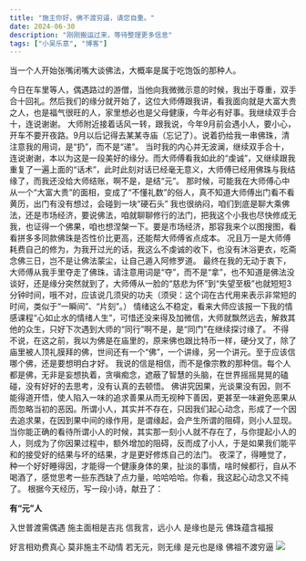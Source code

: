 ```yaml
---
title: "施主你好，佛不渡穷逼，请您自重。"
date: 2024-06-30
description: "刚刚搬运过来，等待整理更多信息"
tags: ["小吴乐意", "博客"]
---
```


当一个人开始张嘴闭嘴大谈佛法，大概率是属于吃饱饭的那种人。

今日在车里等人，偶遇路过的游僧，当他向我微微示意的时候，我出于尊重，双手合十回礼。然后我们的缘分就开始了，这位大师傅跟我讲，看我面向就是大富大贵之人，也是福气很旺的人，家里想必也是父母健康，今年必有好事。我继续双手合十，连说谢谢。
大师附近接着话风一转，跟我说，今年9月前会遇小人，要小心，开车不要开夜路。9月以后记得去某某寺庙（忘记了）。说着扔给我一串佛珠，清注意我的用词，是“扔”，而不是“递”。
当时我的内心并无波澜，继续双手合十，连说谢谢，本以为这是一段美好的缘分。而大师傅看我如此的“虔诚”，又继续跟我重复了一遍上面的“话术”，此时此刻对话已经毫无意义，大师傅已经用佛珠与我结缘了，而我还没给大师结账，啊不是，是结“元”。
那时候，可能我在大师傅心中从一个“大富大贵”的面相，变成了“不懂礼数”的俗人，真不知道大师傅出门看不看黄历，出门有没有想过，会碰到一块“硬石头”
我也很纳闷，咱们到底是聊大乘佛法，还是市场经济，要说佛法，咱就聊聊修行的法门，把我这个小我也尽快修成无我，也证得一个佛果，咱也想涅槃一下。要是市场经济，那容我来个以图搜图，看看拼多多同款佛珠是否性价比更高，还能帮大师傅省点成本。
况且万一是大师傅耗费自己的修为，为我开过光的话，我这么不虔诚的收下，也没有沐浴更衣，吃斋念佛三日，岂不是让佛法蒙尘，让自己遁入阿修罗道。
最终在我的无动于衷下，大师傅从我手里夺走了佛珠，请注意用词是“夺”，而不是“拿”，也不知道是佛法没谈好，还是缘分突然就到了，大师傅从一脸的“慈悲为怀”到“失望至极”也就短短3分钟时间，哦不对，应该说几须臾的功夫（须臾：这个词在古代用来表示非常短的时间，类似于“一瞬间”、“片刻”。）
情绪这么不稳定，看来大师应该报一下我的情感课程“心如止水的情绪人生”，可惜还没来得及加微信，大师就飘然远去，解救其他的众生，只好下次遇到大师的“同行”啊不是，是“同门”在继续探讨缘了。
不得不说，在这之前，我以为佛是在庙里的，原来佛也跟比特币一样，硬分叉了，除了庙里被人顶礼膜拜的佛，世间还有一个“佛”，一个讲缘，另一个讲元。至于应该信哪个佛，还是要想明白才好。
我说的信是相信，而不是像宗教的那种信。每个人都是佛，无非是妄想执着，贪嗔痴念，遮蔽了智慧的头脑，在世界摇摇晃晃的磕碰，没有好好的去思考，没有认真的去顿悟。
佛讲究因果，光谈果没有因，则不能得道开悟，使人陷入一味的追求善果从而无视种下善因，更甚至一味避免恶果从而忽略当初的恶因。所谓小人，其实并不存在，只因我们起心动念，形成了一个因去追求果，在因到果中间的缘作用，是谓缘起，会产生所谓的阻碍，则小人显现。
当你能正确的看待所谓小人的时候，其实那一刻小人就不存在了，与你提起小人的人，则成为了你因果过程中，额外增加的阻碍，反而成了小人，于是如果我们能平和的接受好的结果与坏的结果，才是更好修炼自己的法门。
夜深了，得睡觉了，种一个好好睡得因，才能得一个健康身体的果，扯淡的事情，啥时候都行，自从不喝酒了，感觉思考一些东西缺了点力量，哈哈哈哈。你看，我这起心动念又不纯了。
根据今天经历，写一段小诗，献丑了：

**有“元”人**

入世普渡需偶遇
施主面相是吉兆
信我言，远小人
是缘也是元
佛珠蕴含福报

好言相劝费真心
莫非施主不动情
若无元，则无缘
是元也是缘
佛祖不渡穷逼
![](https://blog.xiaowuleyi.com/content/uploadfile/202406/ba2e1719763944.png)
